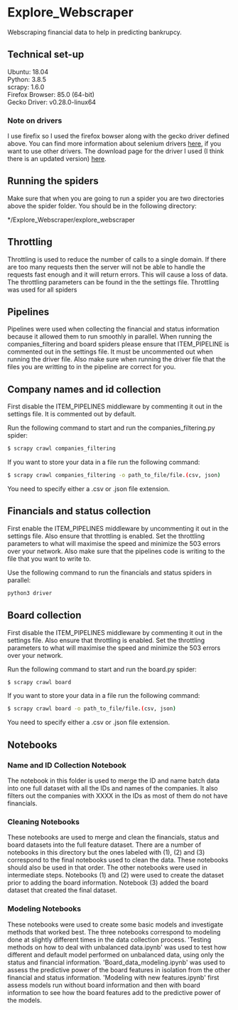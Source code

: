 # Explore_Webscraper
Webscraping financial data to help in predicting bankrupcy.

## Technical set-up
Ubuntu: 18.04<br/>
Python: 3.8.5<br/>
scrapy: 1.6.0<br/>
Firefox Browser: 85.0 (64-bit)<br/>
Gecko Driver: v0.28.0-linux64 

### Note on drivers
I use firefix so I used the firefox bowser along with the gecko driver defined above. You can find more information about selenium drivers [here](https://selenium-python.readthedocs.io/installation.html#drivers), if you want to use other drivers. The download page for the driver I used (I think there is an updated version) [here](https://github.com/mozilla/geckodriver/releases).

## Running the spiders
Make sure that when you are going to run a spider you are two directories above the spider folder. You should be in the following directory:

*/Explore_Webscraper/explore_webscraper

## Throttling
Throttling is used to reduce the number of calls to a single domain. If there are too many requests then the server will not be able to handle the requests fast enough and it will return errors. This will cause a loss of data. The throttling parameters can be found in the the settings file. Throttling was used for all spiders

## Pipelines
Pipelines were used when collecting the financial and status information because it allowed them to run smoothly in parallel. When running the companies_filtering and board spiders please ensure that ITEM_PIPELINE is commented out in the settings file. It must be uncommented out when running the driver file. Also make sure when running the driver file that the files you are writting to in the pipeline are correct for you.

## Company names and id collection
First disable the ITEM_PIPELINES middleware by commenting it out in the settings file. It is commented out by default.

Run the following command to start and run the companies_filtering.py spider:

```bash
$ scrapy crawl companies_filtering 
```

If you want to store your data in a file run the following command:

```bash
$ scrapy crawl companies_filtering -o path_to_file/file.(csv, json)
```

You need to specify either a .csv or .json file extension.

## Financials and status collection
First enable the ITEM_PIPELINES middleware by uncommenting it out in the settings file. Also ensure that throttling is enabled. Set the throttling parameters to what will maximise the speed and minimize the 503 errors over your network. Also make sure that the pipelines code is writing to the file that you want to write to.

Use the following command to run the financials and status spiders in parallel:

```bash
python3 driver
```

## Board collection
First disable the ITEM_PIPELINES middleware by commenting it out in the settings file. Also ensure that throttling is enabled. Set the throttling parameters to what will maximise the speed and minimize the 503 errors over your network.

Run the following command to start and run the board.py spider:

```bash
$ scrapy crawl board 
```

If you want to store your data in a file run the following command:

```bash
$ scrapy crawl board -o path_to_file/file.(csv, json)
```

You need to specify either a .csv or .json file extension.

## Notebooks

### Name and ID Collection Notebook
The notebook in this folder is used to merge the ID and name batch data into one full dataset with all the IDs and names of the companies. It also filters out the companies with XXXX in the IDs as most of them do not have financials.

### Cleaning Notebooks
These notebooks are used to merge and clean the financials, status and board datasets into the full feature dataset. There are a number of notebooks in this directory but the ones labeled with (1), (2) and (3) correspond to the final notebooks used to clean the data. These notebooks should also be used in that order. The other notebooks were used in intermediate steps. Notebooks (1) and (2) were used to create the dataset prior to adding the board information. Notebook (3) added the board dataset that created the final dataset.

### Modeling Notebooks
These notebooks were used to create some basic models and investigate methods that worked best. The three notebooks correspond to modeling done at slightly different times in the data collection process. 'Testing methods on how to deal with unbalanced data.ipynb' was used to test how different and default model performed on unbalanced data, using only the status and financial information. 'Board_data_modeling.ipynb' was used to assess the predictive power of the board features in isolation from the other financial and status information. 'Modeling with new features.ipynb' first assess models run without board information and then with board information to see how the board features add to the predictive power of the models.